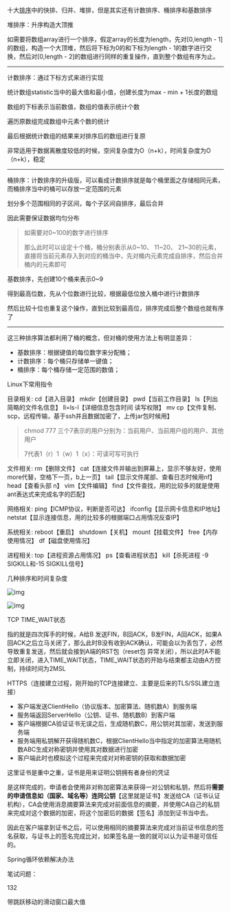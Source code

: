 十大[排序](https://www.nowcoder.com/jump/super-jump/word?word=排序)中的快排、归并、堆排，但是其实还有计数排序、桶排序和基数排序



堆排序：升序构造大顶推

如需要将数组array进行一个排序，假定array的长度为length，先对[0,length - 1]的数组，构造一个大顶堆，然后将下标为0的和下标为length - 1的数字进行交换，然后对[0,length - 2]的数组进行同样的重复操作，直到整个数组有序为止。

<hr>

计数排序：通过下标方式来进行实现

统计数组statistic当中的最大值和最小值，创建长度为max - min + 1长度的数组

数组的下标表示当前数值，数组的值表示统计个数

遍历原数组完成数组中元素个数的统计

最后根据统计数组的结果来对排序后的数组进行复原

非常适用于数据离散度较低的时候，空间复杂度为O（n+k），时间复杂度为O（n+k），稳定

<hr>

桶排序：计数排序的升级版，可以看成计数排序就是每个桶里面之存储相同元素，而桶排序当中的桶可以存放一定范围的元素

划分多个范围相同的子区间，每个子区间自排序，最后合并

因此需要保证数据均匀分布

> 如需要对0~100的数字进行排序
>
> 那么此时可以设定十个桶，桶分别表示从0~10、 11~20、 21~30的元素，直接将当前元素存入到对应的桶当中，先对桶内元素完成自排序，然后合并桶内的元素即可

基数排序，先创建10个桶来表示0~9

得到最高位数，先从个位数进行比较，根据最低位放入桶中进行计数排序

然后比较十位也重复这个操作，直到比较到最高位，排序完成后整个数组也就有序了

<hr>

这三种排序算法都利用了桶的概念，但对桶的使用方法上有明显差异：

- 基数排序：根据键值的每位数字来分配桶；
- 计数排序：每个桶只存储单一键值；
- 桶排序：每个桶存储一定范围的数值；



Linux下常用指令

目录相关: cd【进入目录】 mkdir【创建目录】 pwd【当前工作目录】 Is【列出简略的文件名信息】 ll=ls-l【详细信息包含时间 读写权限】 mv cp【文件复制、scp，远程传输，基于ssh并且数据加密了，上传jar包时候用】

> chmod 777 三个7表示的用户分别为：当前用户、当前用户组的用户、其他用户
>
> 7代表1（r）1（w）1（x）：可读可写可执行

文件相关: rm【删除文件】 cat【连接文件并输出到屏幕上，显示不够友好，使用more代替，空格下一页，b上一页】 tail【显示文件尾部、查看日志时候用nf】 head【查看头部 n】 vim【文件编辑】 find【文件查找，用的比较多的就是使用ant表达式来完成名字的匹配】

网络相关: ping【ICMP协议，判断是否可达】 ifconfig【显示网卡信息和IP地址】 netstat【显示连接信息，用的比较多的根据端口占用情况反查IP】

系统相关: reboot【重启】 shutdown【关机】 mount【挂载文件】 free【内存使用情况】 df【磁盘使用情况】

进程相关: top【进程资源占用情况】 ps【查看进程状态】 kill【杀死进程 -9 SIGKILL和-15 SIGKILL信号】



几种排序和时间复杂度

![img](https://img2018.cnblogs.com/blog/849589/201903/849589-20190306165258970-1789860540.png)

![img](https://images2018.cnblogs.com/blog/849589/201804/849589-20180402133438219-1946132192.png)



TCP TIME_WAIT状态

指的就是四次挥手的时候，A给B 发送FIN，B回ACK，B发FIN，A回ACK，如果A回ACK之后立马关闭了，那么此时B没有收到ACK确认，可能会以为丢包了，必然导致重复发送，然后就会接到A端的RST包（reset包 异常关闭），所以此时A不能立即关闭，进入TIME_WAIT状态，TIME_WAIT状态的开始与结束都主动由A方控制，持续时间为2MSL



HTTPS（连接建立过程，刚开始的TCP连接建立、主要是后来的TLS/SSL建立连接）

- 客户端发送ClientHello（协议版本、加密算法、随机数A）到服务端
- 服务端返回ServerHello（公钥、证书、随机数B）到客户端
- 客户端根据CA验证证书无误之后，生成随机数C，用公钥对其加密，发送到服务端
- 服务端用私钥解开获得随机数C，根据ClientHello当中指定的加密算法用随机数ABC生成对称密钥并使用其对数据进行加密
- 客户端此时也模拟这个过程来完成对对称密钥的获取和数据加密

这里证书是重中之重，证书是用来证明公钥拥有者身份的凭证

是这样完成的，申请者会使用非对称加密算法来获得一对公钥和私钥，然后将**需要的申请信息如（国家、域名等）连同公钥**【这里就是证书】发送给CA（证书认证机构），CA会使用消息摘要算法来完成对前面信息的摘要，并使用CA自己的私钥来完成对这个数据的加密，将这个加密后的数据【签名】添加到证书当中去。

因此在客户端拿到证书之后，可以使用相同的摘要算法来完成对当前证书信息的签名获取，与证书上的签名完成比对，如果签名是一致的就可以认为证书是可信任的。



Spring循环依赖解决办法



笔试问题：

132

带跳跃移动的滑动窗口最大值


